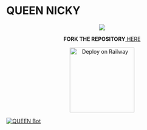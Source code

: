 # QUEEN NICKY

<p align="center">
<a href="https://github.com/QUEENNICKY/Queen-nicky">
    <img src="https://telegra.ph/file/f79960943f854e041dd99.jpg">
  </a>


    
    
    
<p align="center"><b>FORK THE REPOSITORY</b><a href="https://github.com/QUEENNICKY/Queen-nickyfork"> HERE</a></p>
    
    

    
    
<p align="center">
<a href="https://heroku.com/deploy?template=https://github.com/QUEENNICKY/Queen-nicky"><img src="https://www.herokucdn.com/deploy/button.svg" alt="Deploy on Railway" width="170px"></a>
</p>



[![QUEEN  Bot](https://repl.it/badge/github/quiec/whatsasena)](https://replit.com/@QUEENNICKY/QUEENNICKY-Qr-Code-Generator?output%20only=1&lite=1#index.js)





